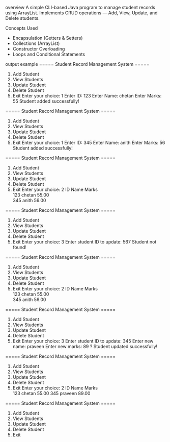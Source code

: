 overview
A simple CLI-based Java program to manage student records using ArrayList.
Implements CRUD operations — Add, View, Update, and Delete students.

Concepts Used
- Encapsulation (Getters & Setters)
- Collections (ArrayList)
- Constructor Overloading
- Loops and Conditional Statements


output example
===== Student Record Management System =====
1. Add Student
2. View Students
3. Update Student
4. Delete Student
5. Exit
Enter your choice: 1
Enter ID: 123
Enter Name: chetan
Enter Marks: 55
 Student added successfully!

===== Student Record Management System =====
1. Add Student
2. View Students
3. Update Student
4. Delete Student
5. Exit
Enter your choice: 1
Enter ID: 345 
Enter Name: anith
Enter Marks: 56
 Student added successfully!

===== Student Record Management System =====
1. Add Student
2. View Students
3. Update Student
4. Delete Student
5. Exit
Enter your choice: 2
ID         Name                 Marks     
123        chetan               55.00     
345        anith                56.00     

===== Student Record Management System =====
1. Add Student
2. View Students
3. Update Student
4. Delete Student
5. Exit
Enter your choice: 3
Enter student ID to update: 567
  Student not found!

===== Student Record Management System =====
1. Add Student
2. View Students
3. Update Student
4. Delete Student
5. Exit
Enter your choice: 2
ID         Name                 Marks     
123        chetan               55.00     
345        anith                56.00     

===== Student Record Management System =====
1. Add Student
2. View Students
3. Update Student
4. Delete Student
5. Exit
Enter your choice: 3
Enter student ID to update: 345
Enter new name: praveen
Enter new marks: 89
? Student updated successfully!

===== Student Record Management System =====
1. Add Student
2. View Students
3. Update Student
4. Delete Student
5. Exit
Enter your choice: 2
ID         Name                 Marks     
123        chetan               55.00
345        praveen              89.00

===== Student Record Management System =====
1. Add Student
2. View Students
3. Update Student
4. Delete Student
5. Exit

